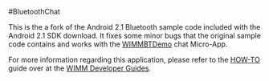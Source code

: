 #BluetoothChat

This is the a fork of the Android 2.1 Bluetooth sample code included with the Android 2.1 SDK download. It fixes some minor bugs that the original sample code contains and works with the [WIMMBTDemo] chat Micro-App. 

For more information regarding this application, please refer to the [HOW-TO] guide over at the [WIMM Developer Guides].


[WIMMBTDemo]: https://github.com/wimm-developers/WIMMBTDemo
[HOW-TO]: https://support.wimm.com/entries/21196611-howto-bluetooth-connection
[WIMM Developer Guides]: https://support.wimm.com/categories/20038301-developer-s-guide